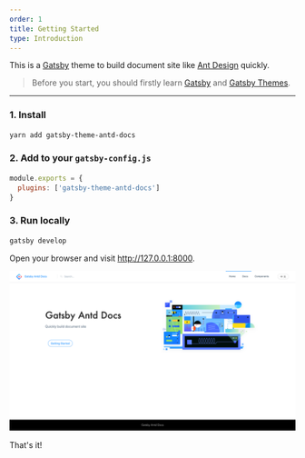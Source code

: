 ```yaml
---
order: 1
title: Getting Started
type: Introduction
---
```


This is a [Gatsby](https://www.gatsbyjs.org/) theme to build document site like [Ant Design](https://ant.design) quickly.

> Before you start, you should firstly learn [Gatsby](https://www.gatsbyjs.org/) and [Gatsby Themes](https://www.gatsbyjs.org/docs/themes/).

---

### 1. Install

```bash
yarn add gatsby-theme-antd-docs
```

### 2. Add to your `gatsby-config.js`

```js
module.exports = {
  plugins: ['gatsby-theme-antd-docs']
}
```

### 3. Run locally

```bash
gatsby develop
```

Open your browser and visit http://127.0.0.1:8000.

<img src="/images/screenshots/home.png" alt="home screenshot" />

That's it!
